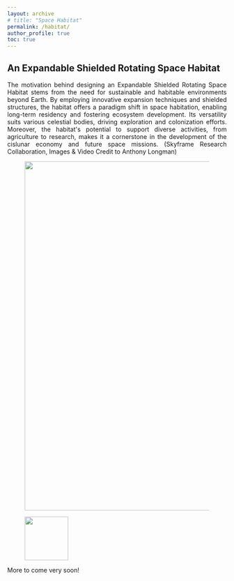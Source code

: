 ```yaml
---
layout: archive
# title: "Space Habitat"
permalink: /habitat/
author_profile: true
toc: true
---
```


<div style="text-align: justify;" markdown="1">

## An Expandable Shielded Rotating Space Habitat 
The motivation behind designing an Expandable Shielded Rotating Space Habitat stems from the need for sustainable and habitable environments beyond Earth. By employing innovative expansion techniques and shielded structures, the habitat offers a paradigm shift in space habitation, enabling long-term residency and fostering ecosystem development. Its versatility suits various celestial bodies, driving exploration and colonization efforts. Moreover, the habitat's potential to support diverse activities, from agriculture to research, makes it a cornerstone in the development of the cislunar economy and future space missions. (Skyframe Research Collaboration, Images & Video Credit to Anthony Longman)

<!-- We investigate an expandable shielded rotating space habitat presents a groundbreaking approach to pressurized orbital enclosures, starting from a small seed structure and gradually expanding into a V-shaped valley configuration with terraced hillsides, as shown in Figure 1. Successive concentric floor rings and flexible toroidal pressure membranes create a multi-story assembly with airlock docking portals and horticultural floorspace. This symmetrical enclosure surrounds a central void that transforms into a low-pressure atmospheric reserve over time. As the habitat grows, the expandable axial strut accommodates spacecraft docking and supports primary mirrors and radiators. Solar-powered steam thrusters facilitate rotational acceleration while maintaining a non-rotating shield, easing material addition and docking. This innovative habitat design offers significant potential for development in the cislunar economy and beyond, including applications on Venus, Mars, and as Aldrin cyclers. (Images Video Credit to Anthony Longman) -->


<figure><img src="{{ site.url }}/images/rffi/habitat_two.png" width="800"/></figure>

<figure><img src="{{ site.url }}/images/rffi/habitat_video.mp4" width="100px" height="100px"/></figure>

More to come very soon!